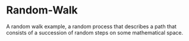 # Random-Walk
A random walk example, a random process that describes a path that consists of a succession of random steps on some mathematical space.
